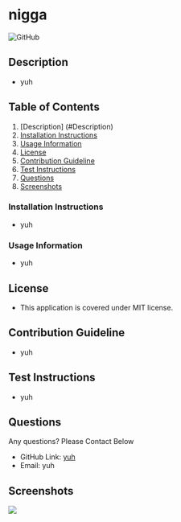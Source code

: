 # nigga
  ![GitHub](https://img.shields.io/github/license/yuh/nigga)

  ## Description <a name="description"></a>
  - yuh
  ## Table of Contents
  1. [Description] (#Description)
  2. [Installation Instructions](#Installation)
  3. [Usage Information](#usage)
  4. [License](#license)
  5. [Contribution Guideline](#contributing)
  6. [Test Instructions](#test)
  7. [Questions](#questions)
  8. [Screenshots](#screenshots)
 
 
  ### Installation Instructions <a name="installation"></a>
  - yuh
  ### Usage Information <a name="Usage"></a>
  - yuh
  ## License <a name="license"></a>
  - This application is covered under MIT license. 
  ## Contribution Guideline <a name="contribution"></a>
  - yuh
  ## Test Instructions <a name="tests"></a>
  - yuh
  ## Questions <a name="questions"></a>
  Any questions? Please Contact Below
  - GitHub Link: 
  [yuh](https://github.com/yuh) 
  - Email: 
  yuh
  ## Screenshots <a name="screenshots"></a>
  ![](././Develop/screenshots/Screenshot1.png)
  

